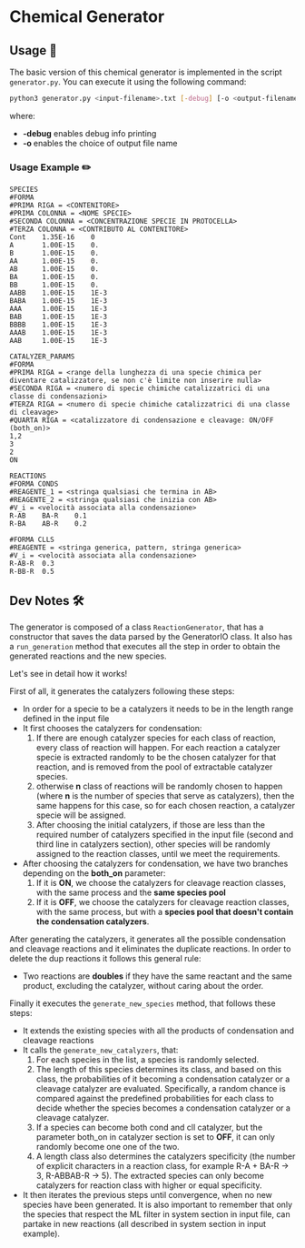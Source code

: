 # Chemical Generator


## Usage 🚀

The basic version of this chemical generator is implemented in the script `generator.py`. You can execute it using the following command:

```sh
python3 generator.py <input-filename>.txt [-debug] [-o <output-filename>.txt]
```

where:
- **-debug** enables debug info printing
- **-o <filename>** enables the choice of output file name


### Usage Example ✏️

```
SPECIES
#FORMA 
#PRIMA RIGA = <CONTENITORE>
#PRIMA COLONNA = <NOME SPECIE>
#SECONDA COLONNA = <CONCENTRAZIONE SPECIE IN PROTOCELLA>
#TERZA COLONNA = <CONTRIBUTO AL CONTENITORE> 
Cont	1.35E-16	0				
A	    1.00E-15	0.
B	    1.00E-15	0.
AA	    1.00E-15	0.
AB	    1.00E-15	0.
BA	    1.00E-15	0.
BB	    1.00E-15	0.
AABB	1.00E-15	1E-3
BABA    1.00E-15	1E-3
AAA	    1.00E-15	1E-3
BAB	    1.00E-15	1E-3
BBBB    1.00E-15	1E-3
AAAB    1.00E-15	1E-3
AAB	    1.00E-15	1E-3

CATALYZER_PARAMS
#FORMA
#PRIMA RIGA = <range della lunghezza di una specie chimica per diventare catalizzatore, se non c'è limite non inserire nulla>
#SECONDA RIGA = <numero di specie chimiche catalizzatrici di una classe di condensazioni>
#TERZA RIGA = <numero di specie chimiche catalizzatrici di una classe di cleavage>
#QUARTA RIGA = <catalizzatore di condensazione e cleavage: ON/OFF (both_on)>
1,2
3
2
ON

REACTIONS
#FORMA CONDS
#REAGENTE_1 = <stringa qualsiasi che termina in AB>
#REAGENTE_2 = <stringa qualsiasi che inizia con AB> 
#V_i = <velocità associata alla condensazione>
R-AB    BA-R    0.1 
R-BA    AB-R    0.2

#FORMA CLLS
#REAGENTE = <stringa generica, pattern, stringa generica>
#V_i = <velocità associata alla condensazione>
R-AB-R  0.3
R-BB-R  0.5
```

## Dev Notes 🛠️

The generator is composed of a class `ReactionGenerator`, that has a constructor that saves the data parsed by the GeneratorIO class. It also has a `run_generation` method that executes all the step in order to obtain the generated reactions and the new species.

Let's see in detail how it works!

First of all, it generates the catalyzers following these steps:
- In order for a specie to be a catalyzers it needs to be in the length range defined in the input file
- It first chooses the catalyzers for condensation:
    1. If there are enough catalyzer species for each class of reaction, every class of reaction will happen. For each reaction a catalyzer specie is extracted randomly to be the chosen catalyzer for that reaction, and is removed from the pool of extractable catalyzer species.
    2. otherwise **n** class of reactions will be randomly chosen to happen (where **n** is the number of species that serve as catalyzers), then the same happens for this case, so for each chosen reaction, a catalyzer specie will be assigned.
    3. After choosing the initial catalyzers, if those are less than the required number of catalyzers specified in the input file (second and third line in catalyzers section), other species will be randomly assigned to the reaction classes, until we meet the requirements.
- After choosing the catalyzers for condensation, we have two branches depending on the **both_on** parameter:
    1. If it is **ON**, we choose the catalyzers for cleavage reaction classes, with the same process and the **same species pool**
    2. If it is **OFF**, we choose the catalyzers for cleavage reaction classes, with the same process, but with a **species pool that doesn't contain the condensation catalyzers**.

After generating the catalyzers, it generates all the possible condensation and cleavage reactions and it eliminates the duplicate reactions. In order to delete the dup reactions it follows this general rule:
- Two reactions are **doubles** if they have the same reactant and the same product, excluding the catalyzer, without caring about the order.

Finally it executes the `generate_new_species` method, that follows these steps:
- It extends the existing species with all the products of condensation and cleavage reactions 
- It calls the `generate_new_catalyzers`, that:
    1. For each species in the list, a species is randomly selected.
    2. The length of this species determines its class, and based on this class, the probabilities of it becoming a condensation catalyzer or a cleavage catalyzer are evaluated. Specifically, a random chance is compared against the predefined probabilities for each class to decide whether the species becomes a condensation catalyzer or a cleavage catalyzer.
    3. If a species can become both cond and cll catalyzer, but the parameter both_on in catalyzer section is set to **OFF**, it can only randomly become one one of the two.
    4. A length class also determines the catalyzers specificity (the number of explicit characters in a reaction class, for example R-A + BA-R -> 3, R-ABBAB-R -> 5). The extracted species can only become catalyzers for reaction class with higher or equal specificity.
- It then iterates the previous steps until convergence, when no new species have been generated. It is also important to remember that only the species that respect the ML filter in system section in input file, can partake in new reactions (all described in system section in input example).



<!-- 
At the end of the script execution, `parsed_data` takes the following structure:
```py
{
'species':  [[<nomespecie>, <concentrazione>, <contributo>]],
'catalyzer_params': [[<range>], <n_cond_catalyzers>, <n_cll_catalyzers>, <both_on>],  
'reactions': {'conds': [<specie>], 'clls': [<specie>] },
'catalyzers': {'cond': [<specie>], 'cll': [<specie>] },
'cond_reactions': [<reactant_1>, <reactant_2>, <v>, [<catalyzers>]]
'cll_reactions': [<specie>, <cleavage_1>, <cleavage_2>, <v>, [<catalyzers>]]
}
``` -->